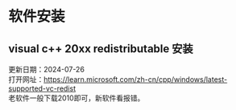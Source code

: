 # 软件安装

## visual c++ 20xx redistributable 安装
更新日期：2024-07-26  
打开网址：https://learn.microsoft.com/zh-cn/cpp/windows/latest-supported-vc-redist  
老软件一般下载2010即可，新软件看报错。

